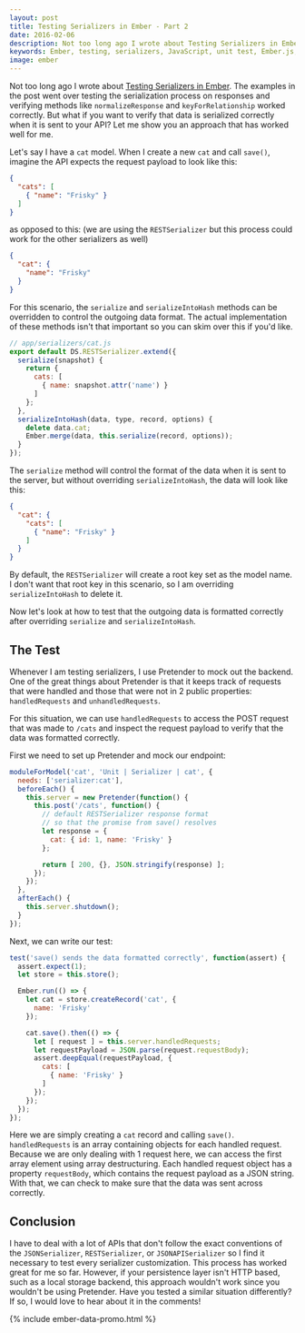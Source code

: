 ```yaml
---
layout: post
title: Testing Serializers in Ember - Part 2
date: 2016-02-06
description: Not too long ago I wrote about Testing Serializers in Ember. The examples in the post went over testing the serialization process on responses and verifying methods like normalizeResponse and keyForRelationship worked correctly. But what if you want to verify that data is serialized correctly when it is sent to your API? Let me show you my approach that has worked well for me.
keywords: Ember, testing, serializers, JavaScript, unit test, Ember.js, EmberJS, Ember Data, adapter, serialize, RESTSerializer
image: ember
---
```


Not too long ago I wrote about [Testing Serializers in Ember](/2015/11/04/testing-serializers-in-ember.html). The examples in the post went over testing the serialization process on responses and verifying methods like `normalizeResponse` and `keyForRelationship` worked correctly. But what if you want to verify that data is serialized correctly when it is sent to your API? Let me show you an approach that has worked well for me.

Let's say I have a `cat` model. When I create a new `cat` and call `save()`, imagine the API expects the request payload to look like this:

```json
{
  "cats": [
    { "name": "Frisky" }
  ]
}
```

as opposed to this: (we are using the `RESTSerializer` but this process could work for the other serializers as well)

```json
{
  "cat": {
    "name": "Frisky"
  }
}
```

For this scenario, the `serialize` and `serializeIntoHash` methods can be overridden to control the outgoing data format. The actual implementation of these methods isn't that important so you can skim over this if you'd like.

```js
// app/serializers/cat.js
export default DS.RESTSerializer.extend({
  serialize(snapshot) {
    return {
      cats: [
        { name: snapshot.attr('name') }
      ]
    };
  },
  serializeIntoHash(data, type, record, options) {
    delete data.cat;
    Ember.merge(data, this.serialize(record, options));
  }
});
```

The `serialize` method will control the format of the data when it is sent to the server, but without overriding `serializeIntoHash`, the data will look like this:

```json
{
  "cat": {
    "cats": [
      { "name": "Frisky" }
    ]
  }
}
```

By default, the `RESTSerializer` will create a root key set as the model name. I don't want that root key in this scenario, so I am overriding `serializeIntoHash` to delete it.

Now let's look at how to test that the outgoing data is formatted correctly after overriding `serialize` and `serializeIntoHash`.

## The Test

Whenever I am testing serializers, I use Pretender to mock out the backend. One of the great things about Pretender is that it keeps track of requests that were handled and those that were not in 2 public properties: `handledRequests` and `unhandledRequests`.

For this situation, we can use `handledRequests` to access the POST request that was made to `/cats` and inspect the request payload to verify that the data was formatted correctly.

First we need to set up Pretender and mock our endpoint:

```js
moduleForModel('cat', 'Unit | Serializer | cat', {
  needs: ['serializer:cat'],
  beforeEach() {
    this.server = new Pretender(function() {
      this.post('/cats', function() {
        // default RESTSerializer response format
        // so that the promise from save() resolves
        let response = {
          cat: { id: 1, name: 'Frisky' }
        };

        return [ 200, {}, JSON.stringify(response) ];
      });
    });
  },
  afterEach() {
    this.server.shutdown();
  }
});
```

Next, we can write our test:

```js
test('save() sends the data formatted correctly', function(assert) {
  assert.expect(1);
  let store = this.store();

  Ember.run(() => {
    let cat = store.createRecord('cat', {
      name: 'Frisky'
    });

    cat.save().then(() => {
      let [ request ] = this.server.handledRequests;
      let requestPayload = JSON.parse(request.requestBody);
      assert.deepEqual(requestPayload, {
        cats: [
          { name: 'Frisky' }
        ]
      });
    });
  });
});
```

Here we are simply creating a `cat` record and calling `save()`. `handledRequests` is an array containing objects for each handled request. Because we are only dealing with 1 request here, we can access the first array element using array destructuring. Each handled request object has a property `requestBody`, which contains the request payload as a JSON string. With that, we can check to make sure that the data was sent across correctly.

## Conclusion

I have to deal with a lot of APIs that don't follow the exact conventions of the `JSONSerializer`, `RESTSerializer`, or `JSONAPISerializer` so I find it necessary to test every serializer customization. This process has worked great for me so far. However, if your persistence layer isn't HTTP based, such as a local storage backend, this approach wouldn't work since you wouldn't be using Pretender. Have you tested a similar situation differently? If so, I would love to hear about it in the comments!

{% include ember-data-promo.html %}
